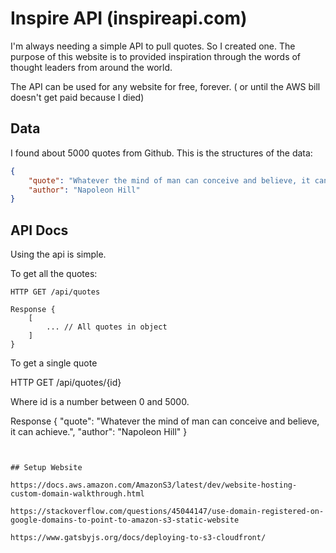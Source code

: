 # Inspire API (inspireapi.com)

I'm always needing a simple API to pull quotes. So I created one.
The purpose of this website is to provided inspiration through
the words of thought leaders from around the world.

The API can be used for any website for free, forever. ( or until the AWS bill doesn't get paid because I died)

## Data

I found about 5000 quotes from Github.
This is the structures of the data:

```json
{
    "quote": "Whatever the mind of man can conceive and believe, it can achieve.",
    "author": "Napoleon Hill"
}
```


## API Docs

Using the api is simple.

To get all the quotes:

```
HTTP GET /api/quotes

Response {
    [
        ... // All quotes in object
    ]
}
```

To get a single quote

HTTP GET /api/quotes/{id}

Where id is a number between 0 and 5000.

Response {
    "quote": "Whatever the mind of man can conceive and believe, it can achieve.",
    "author": "Napoleon Hill"
}

```


## Setup Website

https://docs.aws.amazon.com/AmazonS3/latest/dev/website-hosting-custom-domain-walkthrough.html

https://stackoverflow.com/questions/45044147/use-domain-registered-on-google-domains-to-point-to-amazon-s3-static-website

https://www.gatsbyjs.org/docs/deploying-to-s3-cloudfront/
